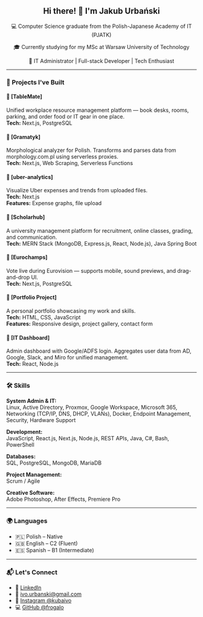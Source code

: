 <div align="center">
  <h2>Hi there! 👋 I'm Jakub Urbański</h2>
  <p>💻 Computer Science graduate from the Polish-Japanese Academy of IT (PJATK)</p>
  <p>🎓 Currently studying for my MSc at Warsaw University of Technology</p>
  <p>🚀 IT Administrator | Full-stack Developer | Tech Enthusiast</p>
</div>

---

### 🚧 Projects I've Built

#### 🔹 [TableMate]  
Unified workplace resource management platform — book desks, rooms, parking, and order food or IT gear in one place.  
**Tech:** Next.js, PostgreSQL

#### 🔹 [Gramatyk]  
Morphological analyzer for Polish. Transforms and parses data from morphology.com.pl using serverless proxies.  
**Tech:** Next.js, Web Scraping, Serverless Functions

#### 🔹 [uber-analytics]  
Visualize Uber expenses and trends from uploaded files.  
**Tech:** Next.js  
**Features:** Expense graphs, file upload

#### 🔹 [Scholarhub]  
A university management platform for recruitment, online classes, grading, and communication.  
**Tech:** MERN Stack (MongoDB, Express.js, React, Node.js), Java Spring Boot

#### 🔹 [Eurochamps]  
Vote live during Eurovision — supports mobile, sound previews, and drag-and-drop UI.  
**Tech:** Next.js, PostgreSQL

#### 🔹 [Portfolio Project]  
A personal portfolio showcasing my work and skills.  
**Tech:** HTML, CSS, JavaScript  
**Features:** Responsive design, project gallery, contact form

#### 🔹 [IT Dashboard]  
Admin dashboard with Google/ADFS login. Aggregates user data from AD, Google, Slack, and Miro for unified management.  
**Tech:** React, Node.js

---

### 🛠️ Skills

**System Admin & IT:**  
Linux, Active Directory, Proxmox, Google Workspace, Microsoft 365, Networking (TCP/IP, DNS, DHCP, VLANs), Docker, Endpoint Management, Security, Hardware Support

**Development:**  
JavaScript, React.js, Next.js, Node.js, REST APIs, Java, C#, Bash, PowerShell

**Databases:**  
SQL, PostgreSQL, MongoDB, MariaDB

**Project Management:**  
Scrum / Agile

**Creative Software:**  
Adobe Photoshop, After Effects, Premiere Pro

---

### 🌍 Languages

- 🇵🇱 Polish – Native  
- 🇬🇧 English – C2 (Fluent)  
- 🇪🇸 Spanish – B1 (Intermediate)

---

### 📬 Let's Connect

- 💼 [LinkedIn](https://pl.linkedin.com/in/jakub-urbański-9ab9a212b)  
- 📧 ivo.urbanski@gmail.com  
- 📸 [Instagram @kubaivo](https://www.instagram.com/kubaivo/)  
- 💻 [GitHub @frogalo](https://github.com/frogalo)
